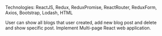 Technologies: ReactJS, Redux, ReduxPromise, ReactRouter, ReduxForm, Axios, Bootstrap, Lodash, HTML


User can show all blogs that user created, add new blog post and delete and show specific post.
Implement Multi-page React web application.


